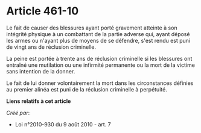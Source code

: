 # Article 461-10

Le fait de causer des blessures ayant porté gravement atteinte à son intégrité physique à un combattant de la partie adverse
qui, ayant déposé les armes ou n'ayant plus de moyens de se défendre, s'est rendu est puni de vingt ans de réclusion
criminelle.

La peine est portée à trente ans de réclusion criminelle si les blessures ont entraîné une mutilation ou une infirmité
permanente ou la mort de la victime sans intention de la donner.

Le fait de lui donner volontairement la mort dans les circonstances définies au premier alinéa est puni de la réclusion
criminelle à perpétuité.

**Liens relatifs à cet article**

_Créé par_:

  - Loi n°2010-930 du 9 août 2010 - art. 7
